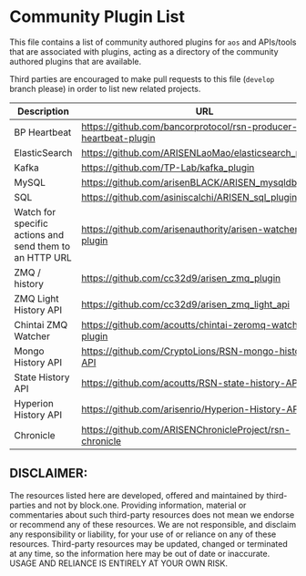 # Community Plugin List

This file contains a list of community authored plugins for `aos` and APIs/tools that are associated with plugins, acting as a directory of the community authored plugins that are available.

Third parties are encouraged to make pull requests to this file (`develop` branch please) in order to list new related projects.

| Description | URL |
| ----------- | --- |
| BP Heartbeat  | https://github.com/bancorprotocol/rsn-producer-heartbeat-plugin |
| ElasticSearch | https://github.com/ARISENLaoMao/elasticsearch_plugin |
| Kafka | https://github.com/TP-Lab/kafka_plugin |
| MySQL | https://github.com/arisenBLACK/ARISEN_mysqldb_plugin |
| SQL | https://github.com/asiniscalchi/ARISEN_sql_plugin |
| Watch for specific actions and send them to an HTTP URL | https://github.com/arisenauthority/arisen-watcher-plugin |
| ZMQ / history | https://github.com/cc32d9/arisen_zmq_plugin |
| ZMQ Light History API | https://github.com/cc32d9/arisen_zmq_light_api |
| Chintai ZMQ Watcher | https://github.com/acoutts/chintai-zeromq-watcher-plugin |
| Mongo History API | https://github.com/CryptoLions/RSN-mongo-history-API |
| State History API | https://github.com/acoutts/RSN-state-history-API |
| Hyperion History API | https://github.com/arisenrio/Hyperion-History-API |
| Chronicle	| https://github.com/ARISENChronicleProject/rsn-chronicle |

## DISCLAIMER:

The resources listed here are developed, offered and maintained by third-parties and not by block.one. Providing information, material or commentaries about such third-party resources does not mean we endorse or recommend any of these resources. We are not responsible, and disclaim any responsibility or liability, for your use of or reliance on any of these resources. Third-party resources may be updated, changed or terminated at any time, so the information here may be out of date or inaccurate.  USAGE AND RELIANCE IS ENTIRELY AT YOUR OWN RISK.
